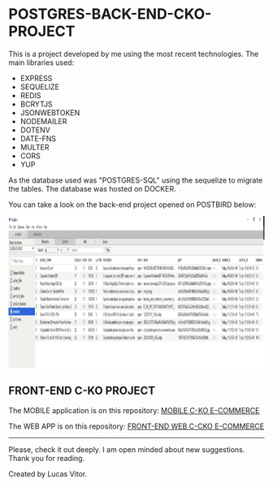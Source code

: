 # POSTGRES-BACK-END-CKO-PROJECT

This is a project developed by me using the most recent technologies.
The main libraries used:

<ul>
  <li>EXPRESS</li>
  <li>SEQUELIZE</li>
  <li>REDIS</li>
  <li>BCRYTJS</li>
  <li>JSONWEBTOKEN</li>
  <li>NODEMAILER</li>
  <li>DOTENV</li>
  <li>DATE-FNS</li>
  <li>MULTER</li>
  <li>CORS</li>
  <li>YUP</li>
</ul>

As the database used was "POSTGRES-SQL" using the sequelize to migrate the tables.
The database was hosted on DOCKER.

You can take a look on the back-end project opened on POSTBIRD below:

<img src="/src/assets/GeralPICTURE.PNG" height=300 width=1000>

## FRONT-END C-KO PROJECT
The MOBILE application is on this repository:
[MOBILE C-KO E-COMMERCE](https://github.com/lucascicco/C-KO-E-COMMERCE-REACT-NATIVE-APP)

The WEB APP is on this repository:
[FRONT-END WEB C-CKO E-COMMERCE](https://github.com/lucascicco/C-KO-REACT)

<hr/>

Please, check it out deeply. 
I am open minded about new suggestions.
Thank you for reading.

Created by Lucas Vitor.


